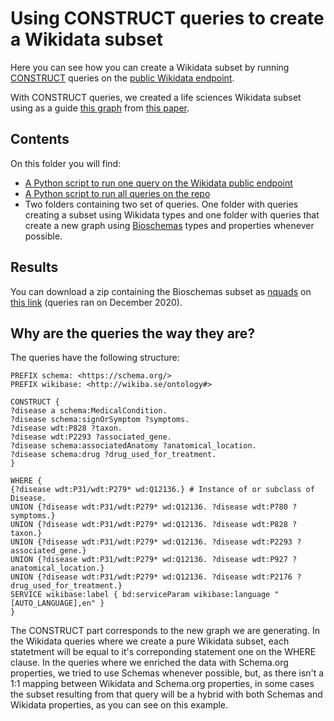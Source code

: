 # Using CONSTRUCT queries to create a Wikidata subset

Here you can see how you can create a Wikidata subset by running [CONSTRUCT](https://www.w3.org/TR/rdf-sparql-query/#construct) queries on the [public Wikidata endpoint](https://query.wikidata.org/).

With CONSTRUCT queries, we created a life sciences Wikidata subset using as a guide [this graph](https://upload.wikimedia.org/wikipedia/commons/b/b9/Biomedical_Knowledge_Graph_in_Wikidata.svg) from [this paper](https://elifesciences.org/articles/52614).

## Contents

On this folder you will find:
* [A Python script to run one query on the Wikidata public endpoint](https://github.com/ingmrb/WikidataSubsetting/blob/main/run_1_query.py)
* [A Python script to run all queries on the repo](https://github.com/ingmrb/WikidataSubsetting/blob/main/run_queries.py)
* Two folders containing two set of queries. One folder with queries creating a subset using Wikidata types and one folder with queries that create a new graph using [Bioschemas](https://bioschemas.org/) types and properties whenever possible.


## Results
You can download a zip containing the Bioschemas subset as [nquads](https://www.en.wikipedia.org/wiki/Named_graph) on [this link](https://www.storage.googleapis.com/subsets_bucket/Wikidata_n_quads.zip) (queries ran on December 2020).


## Why are the queries the way they are?

The queries have the following structure:
```sparql
PREFIX schema: <https://schema.org/>
PREFIX wikibase: <http://wikiba.se/ontology#>

CONSTRUCT {
?disease a schema:MedicalCondition.
?disease schema:signOrSymptom ?symptoms.  
?disease wdt:P828 ?taxon.
?disease wdt:P2293 ?associated_gene.
?disease schema:associatedAnatomy ?anatomical_location.
?disease schema:drug ?drug_used_for_treatment.
}

WHERE {
{?disease wdt:P31/wdt:P279* wd:Q12136.} # Instance of or subclass of Disease.
UNION {?disease wdt:P31/wdt:P279* wd:Q12136. ?disease wdt:P780 ?symptoms.}
UNION {?disease wdt:P31/wdt:P279* wd:Q12136. ?disease wdt:P828 ?taxon.}
UNION {?disease wdt:P31/wdt:P279* wd:Q12136. ?disease wdt:P2293 ?associated_gene.}
UNION {?disease wdt:P31/wdt:P279* wd:Q12136. ?disease wdt:P927 ?anatomical_location.}
UNION {?disease wdt:P31/wdt:P279* wd:Q12136. ?disease wdt:P2176 ?drug_used_for_treatment.}
SERVICE wikibase:label { bd:serviceParam wikibase:language "[AUTO_LANGUAGE],en" }
}
```
The CONSTRUCT part corresponds to the new graph we are generating. In the Wikidata queries where we create a pure Wikidata subset, each statetment will be equal to it's correponding statement one on the WHERE clause. In the queries where we enriched the data with Schema.org properties, we tried to use Schemas whenever possible, but, as there isn't a 1:1 mapping between Wikidata and Schema.org properties, in some cases the subset resulting from that query will be a hybrid with both Schemas and Wikidata properties, as you can see on this example.
